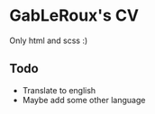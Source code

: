 # GabLeRoux's CV

Only html and scss :)

## Todo

* Translate to english
* Maybe add some other language